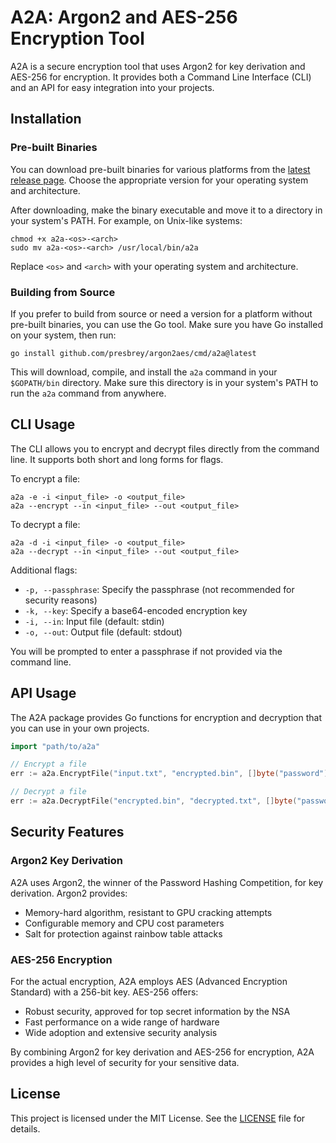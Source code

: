 # A2A: Argon2 and AES-256 Encryption Tool

A2A is a secure encryption tool that uses Argon2 for key derivation and AES-256 for encryption. It provides both a Command Line Interface (CLI) and an API for easy integration into your projects.

## Installation

### Pre-built Binaries

You can download pre-built binaries for various platforms from the [latest release page](https://github.com/presbrey/argon2aes/releases/latest). Choose the appropriate version for your operating system and architecture.

After downloading, make the binary executable and move it to a directory in your system's PATH. For example, on Unix-like systems:

```
chmod +x a2a-<os>-<arch>
sudo mv a2a-<os>-<arch> /usr/local/bin/a2a
```

Replace `<os>` and `<arch>` with your operating system and architecture.

### Building from Source

If you prefer to build from source or need a version for a platform without pre-built binaries, you can use the Go tool. Make sure you have Go installed on your system, then run:

```
go install github.com/presbrey/argon2aes/cmd/a2a@latest
```

This will download, compile, and install the `a2a` command in your `$GOPATH/bin` directory. Make sure this directory is in your system's PATH to run the `a2a` command from anywhere.

## CLI Usage

The CLI allows you to encrypt and decrypt files directly from the command line. It supports both short and long forms for flags.

To encrypt a file:
```
a2a -e -i <input_file> -o <output_file>
a2a --encrypt --in <input_file> --out <output_file>
```

To decrypt a file:
```
a2a -d -i <input_file> -o <output_file>
a2a --decrypt --in <input_file> --out <output_file>
```

Additional flags:
- `-p, --passphrase`: Specify the passphrase (not recommended for security reasons)
- `-k, --key`: Specify a base64-encoded encryption key
- `-i, --in`: Input file (default: stdin)
- `-o, --out`: Output file (default: stdout)

You will be prompted to enter a passphrase if not provided via the command line.

## API Usage

The A2A package provides Go functions for encryption and decryption that you can use in your own projects.

```go
import "path/to/a2a"

// Encrypt a file
err := a2a.EncryptFile("input.txt", "encrypted.bin", []byte("password"))

// Decrypt a file
err := a2a.DecryptFile("encrypted.bin", "decrypted.txt", []byte("password"))
```

## Security Features

### Argon2 Key Derivation

A2A uses Argon2, the winner of the Password Hashing Competition, for key derivation. Argon2 provides:

- Memory-hard algorithm, resistant to GPU cracking attempts
- Configurable memory and CPU cost parameters
- Salt for protection against rainbow table attacks

### AES-256 Encryption

For the actual encryption, A2A employs AES (Advanced Encryption Standard) with a 256-bit key. AES-256 offers:

- Robust security, approved for top secret information by the NSA
- Fast performance on a wide range of hardware
- Wide adoption and extensive security analysis

By combining Argon2 for key derivation and AES-256 for encryption, A2A provides a high level of security for your sensitive data.

## License

This project is licensed under the MIT License. See the [LICENSE](LICENSE) file for details.
